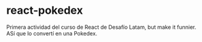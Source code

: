 # react-pokedex
Primera actividad del curso de React de Desafío Latam, but make it funnier. ASí que lo convertí en una Pokedex.
